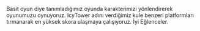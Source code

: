   Basit oyun diye tanımladığımız oyunda karakterimizi yönlendirerek oyunumuzu oynuyoruz.
  IcyTower adını verdiğimiz kule benzeri platformları tırmanarak en yüksek skora ulaşmaya çalışıyoruz.
  İyi Eğlenceler.

 
 
